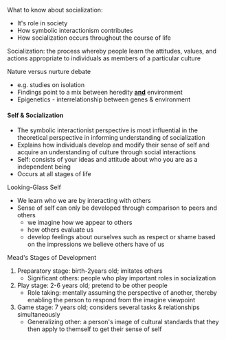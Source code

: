 What to know about socialization:
- It's role in society
- How symbolic interactionism contributes
- How socialization occurs throughout the course of life

Socialization: the process whereby people learn the attitudes, values, and actions appropriate to individuals as members of a particular culture

Nature versus nurture debate
- e.g. studies on isolation
- Findings point to a mix between heredity <u>**and**</u> environment
- Epigenetics - interrelationship between genes & environment

#### Self & Socialization
- The symbolic interactionist perspective is most influential in the theoretical perspective in informing understanding of socialization
- Explains how individuals develop and modify their sense of self and acquire an understanding of culture through social interactions
- Self: consists of your ideas and attitude about who you are as a independent being
- Occurs at all stages of life

Looking-Glass Self
- We learn who we are by interacting with others
- Sense of self can only be developed through comparison to peers and others
	- we imagine how we appear to others
	- how others evaluate us
	- develop feelings about ourselves such as respect or shame based on the impressions we believe others have of us

Mead's Stages of Development
1. Preparatory stage: birth-2years old; imitates others
	- Significant others: people who play important roles in socialization
2. Play stage: 2-6 years old; pretend to be other people
	- Role taking: mentally assuming the perspective of another, thereby enabling the person to respond from the imagine viewpoint
3. Game stage: 7 years old; considers several tasks & relationships simultaneously
	- Generalizing other: a person's image of cultural standards that they then apply to themself to get their sense of self

